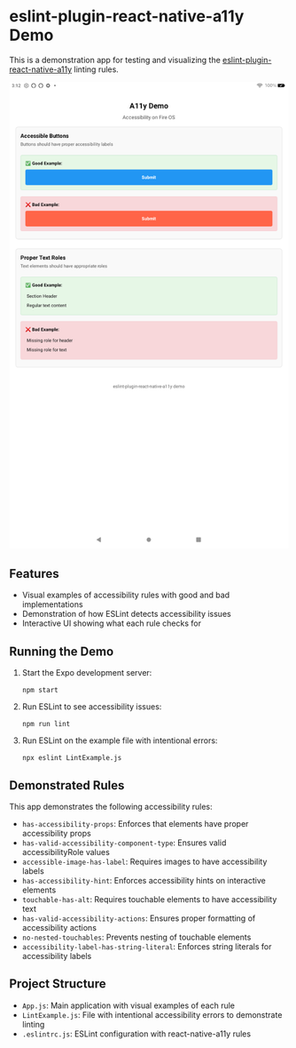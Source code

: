 # eslint-plugin-react-native-a11y Demo

This is a demonstration app for testing and visualizing the [eslint-plugin-react-native-a11y](https://github.com/FormidableLabs/eslint-plugin-react-native-a11y) linting rules.

![Fire OS Accessibility Test Screenshot](./fire_tablet_screenshot_20250522_151244.png)

## Features

- Visual examples of accessibility rules with good and bad implementations
- Demonstration of how ESLint detects accessibility issues
- Interactive UI showing what each rule checks for

## Running the Demo

1. Start the Expo development server:
   ```
   npm start
   ```

2. Run ESLint to see accessibility issues:
   ```
   npm run lint
   ```

3. Run ESLint on the example file with intentional errors:
   ```
   npx eslint LintExample.js
   ```

## Demonstrated Rules

This app demonstrates the following accessibility rules:

- `has-accessibility-props`: Enforces that elements have proper accessibility props
- `has-valid-accessibility-component-type`: Ensures valid accessibilityRole values
- `accessible-image-has-label`: Requires images to have accessibility labels
- `has-accessibility-hint`: Enforces accessibility hints on interactive elements
- `touchable-has-alt`: Requires touchable elements to have accessibility text
- `has-valid-accessibility-actions`: Ensures proper formatting of accessibility actions
- `no-nested-touchables`: Prevents nesting of touchable elements
- `accessibility-label-has-string-literal`: Enforces string literals for accessibility labels

## Project Structure

- `App.js`: Main application with visual examples of each rule
- `LintExample.js`: File with intentional accessibility errors to demonstrate linting
- `.eslintrc.js`: ESLint configuration with react-native-a11y rules
